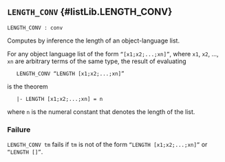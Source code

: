 ## `LENGTH_CONV` {#listLib.LENGTH_CONV}


```
LENGTH_CONV : conv
```



Computes by inference the length of an object-language list.


For any object language list of the form `“[x1;x2;...;xn]”`, where `x1`,
`x2`, ..., `xn` are arbitrary terms of the same type, the result of evaluating
    
       LENGTH_CONV “LENGTH [x1;x2;...;xn]”
    
is the theorem
    
       |- LENGTH [x1;x2;...;xn] = n
    
where `n` is the numeral constant that denotes the length of the
list.

### Failure

`LENGTH_CONV tm` fails if `tm` is not of the form `“LENGTH [x1;x2;...;xn]”`
or `“LENGTH []”`.

